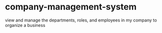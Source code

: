 # company-management-system

view and manage the departments, roles, and employees in my company to organize a business
